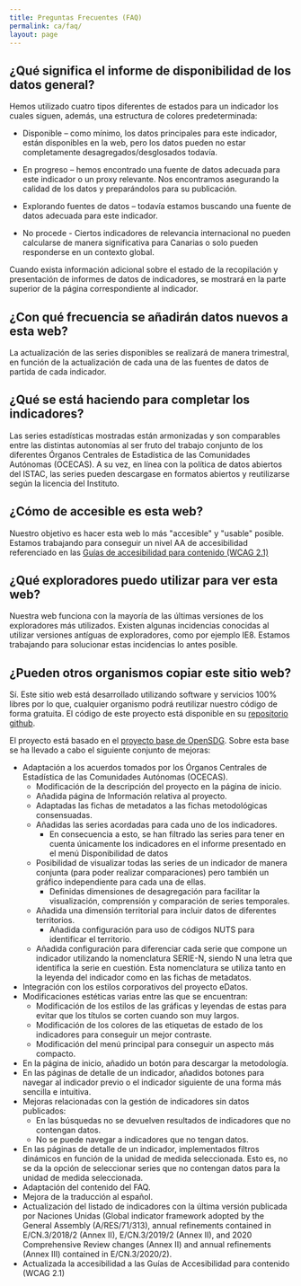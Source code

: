 ```yaml
---
title: Preguntas Frecuentes (FAQ)
permalink: ca/faq/
layout: page
---
```


## ¿Qué significa el informe de disponibilidad de los datos general?
<p class="justified-text">
    Hemos utilizado cuatro tipos diferentes de estados para un indicador los cuales siguen, además, una estructura de colores predeterminada:
</p>

* <p class="justified-text"><span class="faq-box status complete">Disponible</span> – como mínimo, los datos principales para este indicador, están disponibles en la web, pero los datos pueden no estar completamente desagregados/desglosados todavía.</p>
* <p class="justified-text"><span class="faq-box status inprogress">En progreso</span> – hemos encontrado una fuente de datos adecuada para este indicador o un proxy relevante. Nos encontramos asegurando la calidad de los datos y preparándolos para su publicación.</p>
* <p class="justified-text"><span class="faq-box status notstarted">Explorando fuentes de datos</span> – todavía estamos buscando una fuente de datos adecuada para este indicador.</p>
* <p class="justified-text"><span class="faq-box status notapplicable">No procede</span> - Ciertos indicadores de relevancia internacional no pueden calcularse de manera significativa para Canarias o solo pueden responderse en un contexto global.</p>

<p class="justified-text">Cuando exista información adicional sobre el estado de la recopilación y presentación de informes de datos de indicadores, se mostrará en la parte superior de la página correspondiente al indicador.</p>

## ¿Con qué frecuencia se añadirán datos nuevos a esta web?
<p class="justified-text">La actualización de las series disponibles se realizará de manera trimestral, en función de la actualización de cada una de las fuentes de datos de partida de cada indicador.</p>

## ¿Qué se está haciendo para completar los indicadores?
<p class="justified-text">Las series estadísticas mostradas están armonizadas y son comparables entre las distintas autonomías al ser fruto del trabajo conjunto de los diferentes Órganos Centrales de Estadística de las Comunidades Autónomas (OCECAS). A su vez, en línea con la política de datos abiertos del ISTAC, las series pueden descargase en formatos abiertos y reutilizarse según la licencia del Instituto.</p>


## ¿Cómo de accesible es esta web?
<p class="justified-text">Nuestro objetivo es hacer esta web lo más "accesible" y "usable" posible. Estamos trabajando para conseguir un nivel AA de accesibilidad referenciado en las <a href="https://administracionelectronica.gob.es/pae_Home/pae_Estrategias/pae_Accesibilidad/pae_normativa/pae_eInclusion_Normas_Accesibilidad.html#.X8Uki7MWWUk">Guías de accesibilidad para contenido (WCAG 2.1)</a></p>

## ¿Qué exploradores puedo utilizar para ver esta web?
<p class="justified-text">Nuestra web funciona con la mayoría de las últimas versiones de los exploradores más utilizados. Existen algunas incidencias conocidas al utilizar versiones antíguas de exploradores, como por ejemplo IE8. Estamos trabajando para solucionar estas incidencias lo antes posible.</p>

## ¿Pueden otros organismos copiar este sitio web?

Sí. Este sitio web está desarrollado utilizando software y servicios 100% libres por lo que, cualquier organismo podrá reutilizar nuestro código de forma gratuita. El código de este proyecto está disponible en su [repositorio github](https://github.com/eDatos/opensdg). 

El proyecto está basado en el [proyecto base de OpenSDG](https://github.com/open-sdg/open-sdg). Sobre esta base se ha llevado a cabo el siguiente conjunto de mejoras: 

* Adaptación a los acuerdos tomados por los Órganos Centrales de Estadística de las Comunidades Autónomas (OCECAS). 
  * Modificación de la descripción del proyecto en la página de inicio.
  * Añadida página de Información relativa al proyecto.
  * Adaptadas las fichas de metadatos a las fichas metodológicas consensuadas.
  * Añadidas las series acordadas para cada uno de los indicadores.
    * En consecuencia a esto, se han filtrado las series para tener en cuenta únicamente los indicadores en el informe presentado en el menú Disponibilidad de datos
  * Posibilidad de visualizar todas las series de un indicador de manera conjunta (para poder realizar comparaciones) pero también un gráfico independiente para cada una de ellas. 
	* Definidas dimensiones de desagregación para facilitar la visualización, comprensión y comparación de series temporales.
  * Añadida una dimensión territorial para incluir datos de diferentes territorios.
    * Añadida configuración para uso de códigos NUTS para identificar el territorio.
  * Añadida configuración para diferenciar cada serie que compone un indicador utilizando la nomenclatura SERIE-N, siendo N una letra que identifica la serie en cuestión. Esta nomenclatura se utiliza tanto en la leyenda del indicador como en las fichas de metadatos.
* Integración con los estilos corporativos del proyecto eDatos. 
* Modificaciones estéticas varias entre las que se encuentran: 
  * Modificación de los estilos de las gráficas y leyendas de estas para evitar que los títulos se corten cuando son muy largos. 
  * Modificación de los colores de las etiquetas de estado de los indicadores para conseguir un mejor contraste. 
  * Modificación del menú principal para conseguir un aspecto más compacto. 
* En la página de inicio, añadido un botón para descargar la metodología. 
* En las páginas de detalle de un indicador, añadidos botones para navegar al indicador previo o el indicador siguiente de una forma más sencilla e intuitiva. 
* Mejoras relacionadas con la gestión de indicadores sin datos publicados: 
  * En las búsquedas no se devuelven resultados de indicadores que no contengan datos. 
  * No se puede navegar a indicadores que no tengan datos. 
* En las páginas de detalle de un indicador, implementados filtros dinámicos en función de la unidad de medida seleccionada. Esto es, no se da la opción de seleccionar series que no contengan datos para la unidad de medida seleccionada.
* Adaptación del contenido del FAQ. 
* Mejora de la traducción al español. 
* Actualización del listado de indicadores con la última versión publicada por Naciones Unidas (Global indicator framework adopted by the General Assembly (A/RES/71/313), annual refinements contained in E/CN.3/2018/2 (Annex II), E/CN.3/2019/2 (Annex II), and 2020 Comprehensive Review changes (Annex II) and annual refinements (Annex III) contained in E/CN.3/2020/2).
* Actualizada la accesibilidad a las Guías de Accesibilidad para contenido (WCAG 2.1)
